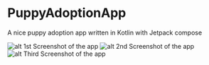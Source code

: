 # PuppyAdoptionApp
A nice puppy adoption app written in Kotlin with Jetpack compose

![alt 1st Screenshot of the app](https://github.com/kevingermainbusiness/PuppyAdoptionApp/blob/master/screenshots/device-2021-10-07-135712.png)
![alt 2nd Screenshot of the app](https://github.com/kevingermainbusiness/PuppyAdoptionApp/blob/master/screenshots/device-2021-10-07-135316.png)
![alt Third Screenshot of the app](https://github.com/kevingermainbusiness/PuppyAdoptionApp/blob/master/screenshots/puppy_adoption_app_flyer.png)
